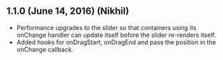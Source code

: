## 1.1.0 (June 14, 2016) (Nikhil)
* Performance upgrades to the slider so that containers using its onChange handler can update itself before the slider re-renders itself.
* Added hooks for onDragStart, onDragEnd and pass the position in the onChange callback.